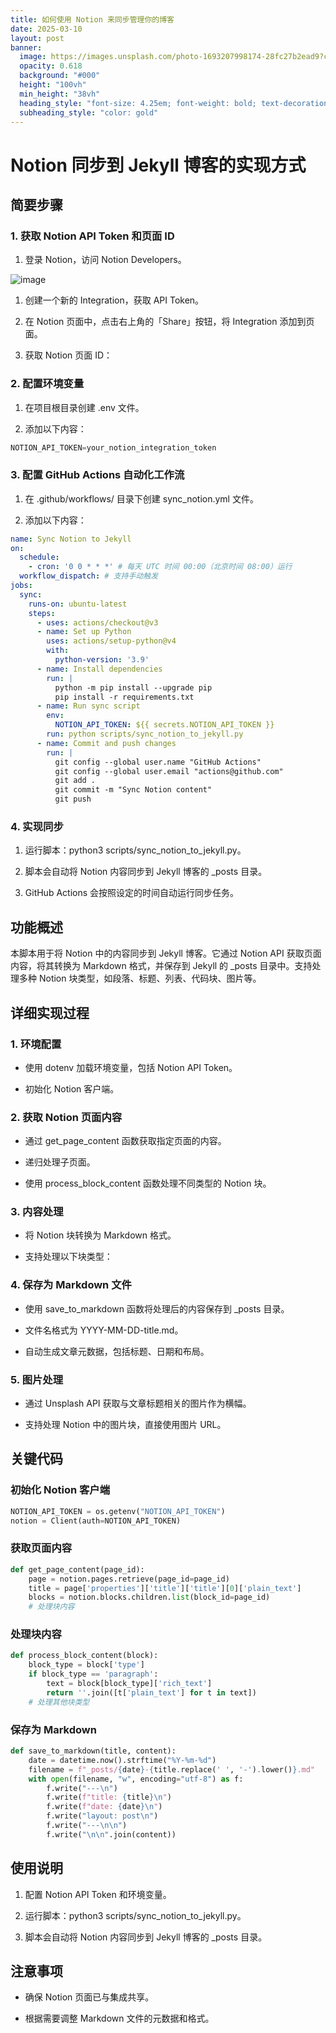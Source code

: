 ```yaml
---
title: 如何使用 Notion 来同步管理你的博客
date: 2025-03-10
layout: post
banner:
  image: https://images.unsplash.com/photo-1693207998174-28fc27b2ead9?crop=entropy&cs=tinysrgb&fit=max&fm=jpg&ixid=M3w2OTIwMzJ8MHwxfHJhbmRvbXx8fHx8fHx8fDE3NDE1ODAzMzl8&ixlib=rb-4.0.3&q=80&w=1080
  opacity: 0.618
  background: "#000"
  height: "100vh"
  min_height: "38vh"
  heading_style: "font-size: 4.25em; font-weight: bold; text-decoration: underline"
  subheading_style: "color: gold"
---
```


# Notion 同步到 Jekyll 博客的实现方式

## 简要步骤

### 1. 获取 Notion API Token 和页面 ID

1. 登录 Notion，访问 Notion Developers。

![image](https://prod-files-secure.s3.us-west-2.amazonaws.com/a7a0cc5a-89b9-4cda-8686-1fba0ca52f40/d19c1afe-dea5-4312-9333-786b0ba83054/image.png?X-Amz-Algorithm=AWS4-HMAC-SHA256&X-Amz-Content-Sha256=UNSIGNED-PAYLOAD&X-Amz-Credential=ASIAZI2LB466YMA6F67P%2F20250310%2Fus-west-2%2Fs3%2Faws4_request&X-Amz-Date=20250310T041858Z&X-Amz-Expires=3600&X-Amz-Security-Token=IQoJb3JpZ2luX2VjEDwaCXVzLXdlc3QtMiJHMEUCIQD1FD7h39N9iAEaykNFY9n0QdXzxthbfUVGcaK1fXbKFwIgBiYNxLjPsWkp8hEK6NPnc4AdukBI8Ns%2BoICKMsn%2Fx8MqiAQIhf%2F%2F%2F%2F%2F%2F%2F%2F%2F%2FARAAGgw2Mzc0MjMxODM4MDUiDKoOSEyYZ%2FhsZFXEayrcA1BEEXgYVrnPR8JiOPI7FsWzWtT%2BmCO%2FDkjiadLkElmEXrUtSBBo6htH9YDnC2tOUW5fSiohXMFxZ9TP87kpLwLRJckTBi6YbBRVLViD6Z9Q2%2BEvnSFkObfl1%2BXESaP2FK07N2RvCg982wjf%2FI57i1URVlgCdw6YbGLRTZ9XvMmkA%2Bd0ooi9y4z8%2Ba4OxJPCapL2aTwsZ0fx8Izon%2BkWUM2ICEVvXmAaVEDgLPxdwk7CFSFzJaE2LUuAA98fkZlVaVCAdjxlVfyHVB5g%2FkblgwvifcGCedaVL2LRHkA0evngea4uh4SOHvUe8JMWAuGrF9csj5KFD1shSsWhC7usO%2BFKFMEjVqIXr6Xou4Dwol1JM4ndIQl99MI6ZXghcQNzdGpiOrBR2mdNwWTwbqxZ7mnjMw4DaqdR%2F2i4U9LkFqxje01ZA1M1u2gLtEe%2BsH8WffQb3CFWY7kXXf%2Fj7f1dBqx4q8p5ZzprCb7bodZuJC9Dyq9vl0Th%2B%2BrVHE6wFkWTQcVvvei7I5gGCDy7flknIheku9HBGfh5vVjTsgUggeq%2Bx2sD5EcniPbiaF1GuXLRe%2FfeIDibRTUa4HbiYd88HsJ2kiwtui1wKW%2BGqWW8YNpl%2FgSKY8Ogb1t6aPo6MM%2FMub4GOqUBlXmxWF%2BdUOTlDQ22Lsi2gReHXj%2BgY%2FqiiJAa%2F3ng1j5cDwrZUOQG3VZ4veCxuC3sCmhZVh3nSKfUYzr%2FalNACDfihNu8%2FVJO38TW7QQXSZ7EhHGkBhIx2doOepKfxj6ViMN8bhI42MOpzo7FJWIBlC3u7rUYC0OcAlXMUJa43bMcT0Px6DRZpTfTz0UmlAH%2F06CvkJpkUJ7ZtoYob7a46ktLaBbK&X-Amz-Signature=9f98299a186b4547f22179edb066d9f5d947377e4a3967f84c5793167d082810&X-Amz-SignedHeaders=host&x-id=GetObject)

1. 创建一个新的 Integration，获取 API Token。

1. 在 Notion 页面中，点击右上角的「Share」按钮，将 Integration 添加到页面。

1. 获取 Notion 页面 ID：


### 2. 配置环境变量

1. 在项目根目录创建 .env 文件。

1. 添加以下内容：

```javascript
NOTION_API_TOKEN=your_notion_integration_token
```

### 3. 配置 GitHub Actions 自动化工作流

1. 在 .github/workflows/ 目录下创建 sync_notion.yml 文件。

1. 添加以下内容：

```yaml
name: Sync Notion to Jekyll
on:
  schedule:
    - cron: '0 0 * * *' # 每天 UTC 时间 00:00（北京时间 08:00）运行
  workflow_dispatch: # 支持手动触发
jobs:
  sync:
    runs-on: ubuntu-latest
    steps:
      - uses: actions/checkout@v3
      - name: Set up Python
        uses: actions/setup-python@v4
        with:
          python-version: '3.9'
      - name: Install dependencies
        run: |
          python -m pip install --upgrade pip
          pip install -r requirements.txt
      - name: Run sync script
        env:
          NOTION_API_TOKEN: ${{ secrets.NOTION_API_TOKEN }}
        run: python scripts/sync_notion_to_jekyll.py
      - name: Commit and push changes
        run: |
          git config --global user.name "GitHub Actions"
          git config --global user.email "actions@github.com"
          git add .
          git commit -m "Sync Notion content"
          git push
```

### 4. 实现同步

1. 运行脚本：python3 scripts/sync_notion_to_jekyll.py。

1. 脚本会自动将 Notion 内容同步到 Jekyll 博客的 _posts 目录。

1. GitHub Actions 会按照设定的时间自动运行同步任务。

## 功能概述

本脚本用于将 Notion 中的内容同步到 Jekyll 博客。它通过 Notion API 获取页面内容，将其转换为 Markdown 格式，并保存到 Jekyll 的 _posts 目录中。支持处理多种 Notion 块类型，如段落、标题、列表、代码块、图片等。

## 详细实现过程

### 1. 环境配置

- 使用 dotenv 加载环境变量，包括 Notion API Token。

- 初始化 Notion 客户端。

### 2. 获取 Notion 页面内容

- 通过 get_page_content 函数获取指定页面的内容。

- 递归处理子页面。

- 使用 process_block_content 函数处理不同类型的 Notion 块。

### 3. 内容处理

- 将 Notion 块转换为 Markdown 格式。

- 支持处理以下块类型：


### 4. 保存为 Markdown 文件

- 使用 save_to_markdown 函数将处理后的内容保存到 _posts 目录。

- 文件名格式为 YYYY-MM-DD-title.md。

- 自动生成文章元数据，包括标题、日期和布局。

### 5. 图片处理

- 通过 Unsplash API 获取与文章标题相关的图片作为横幅。

- 支持处理 Notion 中的图片块，直接使用图片 URL。

## 关键代码

### 初始化 Notion 客户端

```python
NOTION_API_TOKEN = os.getenv("NOTION_API_TOKEN")
notion = Client(auth=NOTION_API_TOKEN)
```

### 获取页面内容

```python
def get_page_content(page_id):
    page = notion.pages.retrieve(page_id=page_id)
    title = page['properties']['title']['title'][0]['plain_text']
    blocks = notion.blocks.children.list(block_id=page_id)
    # 处理块内容
```

### 处理块内容

```python
def process_block_content(block):
    block_type = block['type']
    if block_type == 'paragraph':
        text = block[block_type]['rich_text']
        return ''.join([t['plain_text'] for t in text])
    # 处理其他块类型
```

### 保存为 Markdown

```python
def save_to_markdown(title, content):
    date = datetime.now().strftime("%Y-%m-%d")
    filename = f"_posts/{date}-{title.replace(' ', '-').lower()}.md"
    with open(filename, "w", encoding="utf-8") as f:
        f.write("---\n")
        f.write(f"title: {title}\n")
        f.write(f"date: {date}\n")
        f.write("layout: post\n")
        f.write("---\n\n")
        f.write("\n\n".join(content))
```

## 使用说明

1. 配置 Notion API Token 和环境变量。

1. 运行脚本：python3 scripts/sync_notion_to_jekyll.py。

1. 脚本会自动将 Notion 内容同步到 Jekyll 博客的 _posts 目录。

## 注意事项

- 确保 Notion 页面已与集成共享。

- 根据需要调整 Markdown 文件的元数据和格式。